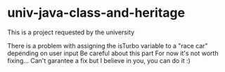 # univ-java-class-and-heritage
This is a project requested by the university

There is a problem with assigning the isTurbo variable to a "race car" depending on user input
Be careful about this part
For now it's not worth fixing... Can't garantee a fix but I believe in you, you can do it :)